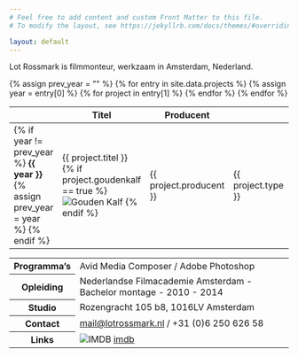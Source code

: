 ```yaml
---
# Feel free to add content and custom Front Matter to this file.
# To modify the layout, see https://jekyllrb.com/docs/themes/#overriding-theme-defaults

layout: default
---
```


<p>Lot Rossmark is filmmonteur, werkzaam in Amsterdam, Nederland.</p>

<table>
  <thead>
    <tr>
      <th></th>
      <th>Titel</th>
      <th>Producent</th>
      <th></th>
      <th>Regisseur</th>
    </tr>
  </thead>
  <tbody>
    {% assign prev_year = "" %}
    {% for entry in site.data.projects %}
      {% assign year = entry[0] %}
      {% for project in entry[1] %}
        <tr>
          <td>
            {% if year != prev_year %}
              <strong>{{ year }}</strong>
              {% assign prev_year = year %}
            {% endif %}
          </td>
          <td>
            {{ project.titel }}
            {% if project.goudenkalf == true %}
              <img src="{{ site.baseurl }}/assets/goudenkalf2.png" title="Gouden Kalf" />
            {% endif %}
          </td>
          <td>
            {{ project.producent }}
          </td>
          <td>
            {{ project.type }}
          </td>
          <td>
            {{ project.regisseur }}
          </td>
        </tr>
      {% endfor %}
    {% endfor %}
  </tbody>
</table>

<table>
  <tbody>
    <tr>
      <th>Programma’s</th>
      <td>Avid Media Composer / Adobe Photoshop</td>
    </tr>
    <tr>
      <th>Opleiding</th>
      <td>Nederlandse Filmacademie Amsterdam - Bachelor montage - 2010 - 2014</td>
    </tr>
    <tr>
      <th>Studio</th>
      <td>Rozengracht 105 b8, 1016LV Amsterdam</td>
    </tr>
    <tr>
      <th>Contact</th>
      <td><a href="mailto:lotnana@hotmail.com">mail@lotrossmark.nl</a>
        / +31 (0)6 250 626 58</td>
    </tr>
    <tr>
      <th>Links</th>
      <td>
        <img src="{{ site.baseurl }}/assets/imdb.png" alt="IMDB" />
        <a href="https://www.imdb.com/name/nm6113080/">imdb</a>
      </td>
    </tr>

  </tbody>
</table>
